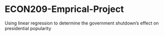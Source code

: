 # ECON209-Emprical-Project
Using linear regression to determine the government shutdown’s effect on presidential popularity

